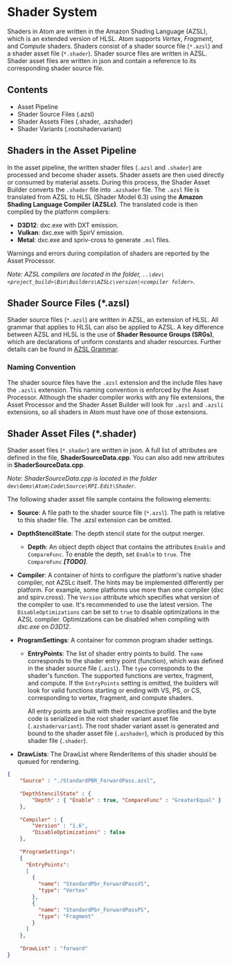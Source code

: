 # Shader System
<!-- Shaders are computer graphics programs that are used for shading 3D scenes. They are written in shading languages (for example, HLSL and GLSL).  -->
Shaders in Atom are written in the Amazon Shading Language (AZSL), which is an extended version of HLSL. Atom supports *Vertex*, *Fragment*, and *Compute* shaders. Shaders consist of a shader source file (`*.azsl`) and a shader asset file (`*.shader`). Shader source files are written in AZSL. Shader asset files are written in json and contain a reference to its corresponding shader source file. 

## Contents
- Asset Pipeline
- Shader Source Files (.azsl)
- Shader Assets Files (.shader, .azshader)
- Shader Variants (.rootshadervariant)
  
## Shaders in the Asset Pipeline
In the asset pipeline, the written shader files (`.azsl` and `.shader`) are processed and become shader assets. Shader assets are then used directly or consumed by material assets. During this process, the Shader Asset Builder converts the `.shader` file into `.azshader` file. The `.azsl` file is translated from AZSL to HLSL (Shader Model 6.3) using the **Amazon Shading Language Compiler (AZSLc)**. The translated code is then compiled by the platform compilers:
- **D3D12**: dxc.exe with DXT emission.
- **Vulkan**: dxc.exe with SpirV emission.
- **Metal**: dxc.exe and spriv-cross to generate `.msl` files. 
  
Warnings and errors during compilation of shaders are reported by the Asset Processor. 

*Note: AZSL compilers are located in the folder, `..\dev\<project_build>\Bin\Builders\AZSLc\version\<compiler folder>`*.

<!-- For more information on shader compilation, see **Shader Compilation**.  -->


## Shader Source Files (*.azsl)
Shader source files (`*.azsl`) are written in AZSL, an extension of HLSL. All grammar that applies to HLSL can also be applied to AZSL. A key difference between AZSL and HLSL is the use of **Shader Resource Groups (SRGs)**, which are declarations of uniform constants and shader resources. Further details can be found in [AZSL Grammar](azsl-grammar.md). 

### Naming Convention 
The shader source files have the `.azsl` extension and the include files have the `.azsli` extension. This naming convention is enforced by the Asset Processor. Although the shader compiler works with any file extensions, the Asset Processor and the Shader Asset Builder will look for `.azsl` and `.azsli` extensions, so all shaders in Atom must have one of those extensions.

## Shader Asset Files (*.shader)
Shader asset files (`*.shader`) are written in json. A full list of attributes are defined in the file, **ShaderSourceData.cpp**. You can also add new attributes in **ShaderSourceData.cpp**. 

*Note: ShaderSourceData.cpp is located in the folder `dev\Gems\Atom\Code\Source\RPI.Edit\Shader`.*

The following shader asset file sample contains the following elements:
* **Source**: A file path to the shader source file (`*.azsl`). The path is relative to this shader file. The .azsl extension can be omitted. 
  
* **DepthStencilState**: The depth stencil state for the output merger. 
  * **Depth**: An object depth object that contains the attributes `Enable` and `CompareFunc`. To enable the depth, set `Enable` to `true`. The `CompareFunc`  ___[TODO]___. 
  
* **Compiler**: A container of hints to configure the platform's native shader compiler, not AZSLc itself. The hints may be implemented differently per platform. For example, some platforms use more than one compiler (dxc and spirv.cross). The `Version` attribute which specifies what version of the compiler to use. It's recommended to use the latest version. The `DisableOptimizations` can be set to `true` to disable optimizations in the AZSL compiler. Optimizations can be disabled when compiling with *dxc.exe* on *D3D12*. 

* **ProgramSettings**: A container for common program shader settings.
  * **EntryPoints**: The list of shader entry points to build. The `name` corresponds to the shader entry point (function), which was defined in the shader source file (`.azsl`). The `type` corresponds to the shader's function. The supported functions are vertex, fragment, and compute. If the `EntryPoints` setting is omitted, the builders will look for valid functions starting or ending with VS, PS, or CS, corresponding to vertex, fragment, and compute shaders.
  
    All entry points are built with their respective profiles and the byte code is serialized in the root shader variant asset file (`.azshadervariant`). The root shader variant asset is generated and bound to the shader asset file (`.azshader`), which is produced by this shader file (`.shader`). 
  
* **DrawLists**:
The DrawList where RenderItems of this shader should be queued for rendering.

```json
{
    "Source" : "./StandardPBR_ForwardPass.azsl",
 
    "DepthStencilState" : {
        "Depth" : { "Enable" : true, "CompareFunc" : "GreaterEqual" }
    },
 
    "Compiler" : {
        "Version" : "1.6",
        "DisableOptimizations" : false
    },
     
    "ProgramSettings":
    {
      "EntryPoints":
      [
        {
          "name": "StandardPbr_ForwardPassVS",
          "type": "Vertex"
        },
        {
          "name": "StandardPbr_ForwardPassPS",
          "type": "Fragment"
        }
      ]
    },
 
    "DrawList" : "forward"
}
```
